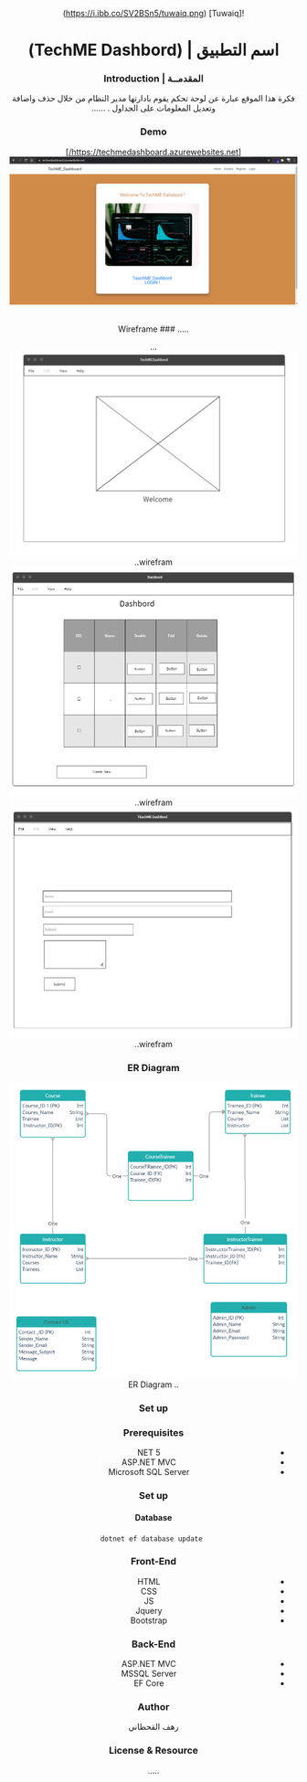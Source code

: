 <div dir="rtl" align="Center" >

![Tuwaiq] (https://i.ibb.co/SV2BSn5/tuwaiq.png)


  
  
  #   <div dir="rtl" align="Center" > اسم التطبيق | (TechME Dashbord)  </div>
 
  ### المقدمــة | Introduction
  
  فكرة هذا الموقع عبارة عن لوحة تحكم يقوم بادارتها مدير النظام من خلال حذف واضافة وتعديل المعلومات على  الجداول  .
 ......
### Demo
  
  [https://techmedashboard.azurewebsites.net/]
<Img src="Demo.png">

<br>  
.....
### Wireframe  
  
 ...
 <Img src="image Home.png"> wirefram..<br>
 <Img src="Dashbordpng.png"> wirefram..<br>
 <Img src="Contact .png"> wirefram..<br>
 ### ER Diagram 
  <Img src="Untitled Workspace.jpg">  .. ER Diagram 
 

### Set up  
### Prerequisites
- NET 5 
- ASP.NET MVC
- Microsoft SQL Server 
### Set up  
 #### Database
 ``` dotnet ef database update```
### Front-End  
 - HTML
 - CSS
 - JS
 - Jquery
 - Bootstrap 
### Back-End 
 - ASP.NET MVC
 - MSSQL Server
 - EF Core
### Author
 
رهف القحطاني 
### License & Resource
 .....
</div>
